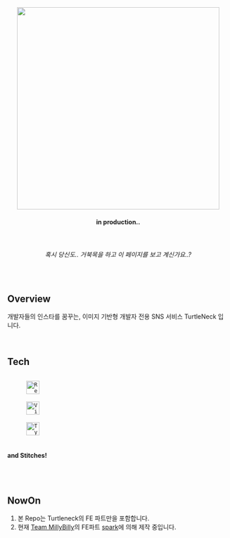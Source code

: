 <div align="center">
<img src="https://postfiles.pstatic.net/MjAyMjAzMTVfNzEg/MDAxNjQ3MjcyMDk1MzI5.aLRgvxPrcSFV9Ml--g7IAwIGm2lYlvtDU6Ty8Qx8844g.BD6yOIfrDxQCAv6e8J4oU8zCkJpkctXXbAiDE-BT104g.PNG.123gk/TurtleNeck.png?type=w580" width="460" align="center" />

  ####   in production..
  
  <br/>
  
  ###### _혹시 당신도.. 거북목을 하고 이 페이지를 보고 계신가요..?_
</div>






<br/>


## Overview

개발자들의 인스타를 꿈꾸는, 이미지 기반형 개발자 전용 SNS 서비스 TurtleNeck 입니다.

<br/>


## Tech

  <code>
      <img src="https://img.shields.io/badge/React-20232A?style=for-the-badge&logo=react&logoColor=61DAFB" height="30" alt="React"/>
  </code>
  <code>
      <img src="https://img.shields.io/badge/Vite-B73BFE?style=for-the-badge&logo=vite&logoColor=FFD62E" height="30" alt="Vite"/>
  </code>
  <code>
      <img src="https://img.shields.io/badge/TypeScript-007ACC?style=for-the-badge&logo=typescript&logoColor=white" height="30" alt="Typescript"/>
    </code>
<space>
  
####   and Stitches!

<br/>



<br/>



## NowOn

1. 본 Repo는 Turtleneck의 FE 파트만을 포함합니다.
2. 현재 [Team MillyBilly](https://github.com/MilliBilly)의 FE파트 [spark](https://github.com/Hyunja27)에 의해 제작 중입니다.
